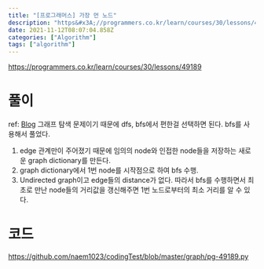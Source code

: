 ```yaml
---
title: "[프로그래머스] 가장 먼 노드"
description: "https&#x3A;//programmers.co.kr/learn/courses/30/lessons/49189ref: Blog그래프 탐색 문제이기 때문에 dfs, bfs에서 편한걸 선택하면 된다. bfs를 사용해서 풀었다.edge 관계만이 주어졌기 때문에 임의의 nod"
date: 2021-11-12T08:07:04.858Z
categories: ["Algorithm"]
tags: ["algorithm"]
---
```

https://programmers.co.kr/learn/courses/30/lessons/49189

# 풀이
ref: [Blog](https://donis-note.medium.com/%ED%94%84%EB%A1%9C%EA%B7%B8%EB%9E%98%EB%A8%B8%EC%8A%A4-%EA%B0%80%EC%9E%A5-%EB%A8%BC-%EB%85%B8%EB%93%9C-level-3-python-%ED%92%80%EC%9D%B4-248455cfa49d)
그래프 탐색 문제이기 때문에 dfs, bfs에서 편한걸 선택하면 된다. bfs를 사용해서 풀었다.

1. edge 관계만이 주어졌기 때문에 임의의 node와 인접한 node들을 저장하는 새로운 graph dictionary를 만든다.
2. graph dictionary에서 1번 node를 시작점으로 하여 bfs 수행.
3. Undirected graph이고 edge들의 distance가 없다. 따라서 bfs를 수행하면서 최초로 만난 node들의 거리값을 갱신해주면 1번 노드로부터의 최소 거리를 알 수 있다. 

# 코드
https://github.com/naem1023/codingTest/blob/master/graph/pg-49189.py
